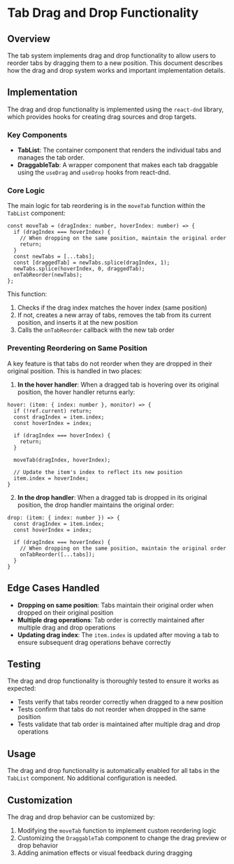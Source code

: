 # Tab Drag and Drop Functionality

## Overview

The tab system implements drag and drop functionality to allow users to reorder tabs by dragging them to a new position. This document describes how the drag and drop system works and important implementation details.

## Implementation

The drag and drop functionality is implemented using the `react-dnd` library, which provides hooks for creating drag sources and drop targets.

### Key Components

- **TabList**: The container component that renders the individual tabs and manages the tab order.
- **DraggableTab**: A wrapper component that makes each tab draggable using the `useDrag` and `useDrop` hooks from react-dnd.

### Core Logic

The main logic for tab reordering is in the `moveTab` function within the `TabList` component:

```tsx
const moveTab = (dragIndex: number, hoverIndex: number) => {
  if (dragIndex === hoverIndex) {
    // When dropping on the same position, maintain the original order
    return;
  }
  const newTabs = [...tabs];
  const [draggedTab] = newTabs.splice(dragIndex, 1);
  newTabs.splice(hoverIndex, 0, draggedTab);
  onTabReorder(newTabs);
};
```

This function:
1. Checks if the drag index matches the hover index (same position)
2. If not, creates a new array of tabs, removes the tab from its current position, and inserts it at the new position
3. Calls the `onTabReorder` callback with the new tab order

### Preventing Reordering on Same Position

A key feature is that tabs do not reorder when they are dropped in their original position. This is handled in two places:

1. **In the hover handler**: When a dragged tab is hovering over its original position, the hover handler returns early:

```tsx
hover: (item: { index: number }, monitor) => {
  if (!ref.current) return;
  const dragIndex = item.index;
  const hoverIndex = index;
  
  if (dragIndex === hoverIndex) {
    return;
  }
  
  moveTab(dragIndex, hoverIndex);
  
  // Update the item's index to reflect its new position
  item.index = hoverIndex;
}
```

2. **In the drop handler**: When a dragged tab is dropped in its original position, the drop handler maintains the original order:

```tsx
drop: (item: { index: number }) => {
  const dragIndex = item.index;
  const hoverIndex = index;
  
  if (dragIndex === hoverIndex) {
    // When dropping on the same position, maintain the original order
    onTabReorder([...tabs]);
  }
}
```

## Edge Cases Handled

- **Dropping on same position**: Tabs maintain their original order when dropped on their original position
- **Multiple drag operations**: Tab order is correctly maintained after multiple drag and drop operations
- **Updating drag index**: The `item.index` is updated after moving a tab to ensure subsequent drag operations behave correctly

## Testing

The drag and drop functionality is thoroughly tested to ensure it works as expected:

- Tests verify that tabs reorder correctly when dragged to a new position
- Tests confirm that tabs do not reorder when dropped in the same position
- Tests validate that tab order is maintained after multiple drag and drop operations

## Usage

The drag and drop functionality is automatically enabled for all tabs in the `TabList` component. No additional configuration is needed.

## Customization

The drag and drop behavior can be customized by:

1. Modifying the `moveTab` function to implement custom reordering logic
2. Customizing the `DraggableTab` component to change the drag preview or drop behavior
3. Adding animation effects or visual feedback during dragging 